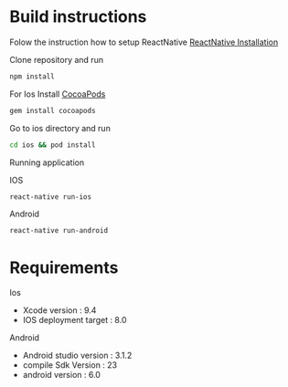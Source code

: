 # Build instructions

Folow the instruction how to setup ReactNative [ReactNative Installation](https://facebook.github.io/react-native/docs/getting-started.html)

Clone repository and run
```bash
npm install
```

For Ios
Install [CocoaPods](https://guides.cocoapods.org/using/getting-started.html)

```bash
gem install cocoapods
```

Go to ios directory and run
```bash
cd ios && pod install
```

Running application

IOS
```bash
react-native run-ios
```


Android
```bash
react-native run-android
```
# Requirements

Ios
 - Xcode version : 9.4
 - IOS deployment target : 8.0

Android
 - Android studio version : 3.1.2
 - compile Sdk Version : 23
 - android version : 6.0